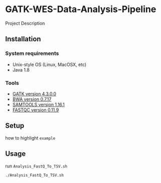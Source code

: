 # GATK-WES-Data-Analysis-Pipeline
Project Description

## Installation

### System requirements
* Unix-style OS (Linux, MacOSX, etc)
* Java 1.8

### Tools
* [GATK version 4.3.0.0](https://gatk.broadinstitute.org/hc/en-us/articles/360036194592-Getting-started-with-GATK4)
* [BWA version 0.7.17](https://bio-bwa.sourceforge.net/)
* [SAMTOOLS version 1.16.1](http://www.htslib.org/download/)
* [FASTQC version 0.11.9](https://www.bioinformatics.babraham.ac.uk/projects/fastqc/)

## Setup

how to highlight `example`

## Usage

run `Analysis_FastQ_To_TSV.sh`
```shell
./Analysis_FastQ_To_TSV.sh
```
